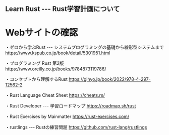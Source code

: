 ## Learn Rust --- Rust学習計画について

# Webサイトの確認
・ゼロから学ぶRust --- システムプログラミングの基礎から線形型システムまで
https://www.kspub.co.jp/book/detail/5301951.html

・プログラミング Rust 第2版
https://www.oreilly.co.jp/books/9784873119786/

・コンセプトから理解するRust
https://gihyo.jp/book/2022/978-4-297-12562-2

・Rust Language Cheat Sheet
https://cheats.rs/

・Rust Developer --- 学習ロードマップ
https://roadmap.sh/rust

・Rust Exercises by Mainmatter
https://rust-exercises.com/

・rustlings --- Rustの練習問題
https://github.com/rust-lang/rustlings